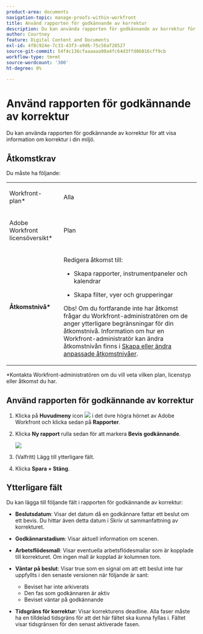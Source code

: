 ```yaml
---
product-area: documents
navigation-topic: manage-proofs-within-workfront
title: Använd rapporten för godkännande av korrektur
description: Du kan använda rapporten för godkännande av korrektur för att visa information om korrektur i din miljö.
author: Courtney
feature: Digital Content and Documents
exl-id: 4f8c924e-7c33-43f3-a9d6-75c56af28527
source-git-commit: 54f4c136cfaaaaaa90a4fc64d3ffd06816cff9cb
workflow-type: tm+mt
source-wordcount: '300'
ht-degree: 0%

---
```


# Använd rapporten för godkännande av korrektur

Du kan använda rapporten för godkännande av korrektur för att visa information om korrektur i din miljö.

## Åtkomstkrav

Du måste ha följande:

<table style="table-layout:auto"> 
 <col> 
 <col> 
 <tbody> 
  <tr> 
   <td role="rowheader"> <p>Workfront-plan*</p> </td> 
   <td>Alla</td> 
  </tr> 
  <tr> 
   <td role="rowheader"> <p>Adobe Workfront licensöversikt*</p> </td> 
   <td> <p>Plan</p> </td> 
  </tr> 
  <tr data-mc-conditions=""> 
   <td role="rowheader"><strong>Åtkomstnivå*</strong> </td> 
   <td> <p>Redigera åtkomst till:</p> 
    <ul> 
     <li> <p>Skapa rapporter, instrumentpaneler och kalendrar</p> </li> 
     <li> <p>Skapa filter, vyer och grupperingar</p> </li> 
    </ul> <p>Obs! Om du fortfarande inte har åtkomst frågar du Workfront-administratören om de anger ytterligare begränsningar för din åtkomstnivå. Information om hur en Workfront-administratör kan ändra åtkomstnivån finns i <a href="../../../administration-and-setup/add-users/configure-and-grant-access/create-modify-access-levels.md" class="MCXref xref">Skapa eller ändra anpassade åtkomstnivåer</a>.</p> </td> 
  </tr> 
 </tbody> 
</table>

&#42;Kontakta Workfront-administratören om du vill veta vilken plan, licenstyp eller åtkomst du har.

## Använd rapporten för godkännande av korrektur

1. Klicka på **Huvudmeny** icon ![](assets/main-menu-icon.png) i det övre högra hörnet av Adobe Workfront och klicka sedan på **Rapporter**.
1. Klicka **Ny rapport** rulla sedan för att markera **Bevis godkännande**.

   ![](assets/proof-approval-report.png)

1. (Valfritt) Lägg till ytterligare fält.
1. Klicka **Spara + Stäng**.

## Ytterligare fält

Du kan lägga till följande fält i rapporten för godkännande av korrektur:

* **Beslutsdatum**: Visar det datum då en godkännare fattar ett beslut om ett bevis. Du hittar även detta datum i Skriv ut sammanfattning av korrekturet.
* **Godkännarstadium**: Visar aktuell information om scenen.
* **Arbetsflödesmall**: Visar eventuella arbetsflödesmallar som är kopplade till korrekturet. Om ingen mall är kopplad är kolumnen tom.
* **Väntar på beslut**: Visar true som en signal om att ett beslut inte har uppfyllts i den senaste versionen när följande är sant:

   * Beviset har inte arkiverats
   * Den fas som godkännaren är aktiv
   * Beviset väntar på godkännande

* **Tidsgräns för korrektur**: Visar korrekturens deadline. Alla faser måste ha en tilldelad tidsgräns för att det här fältet ska kunna fyllas i. Fältet visar tidsgränsen för den senast aktiverade fasen.

 
